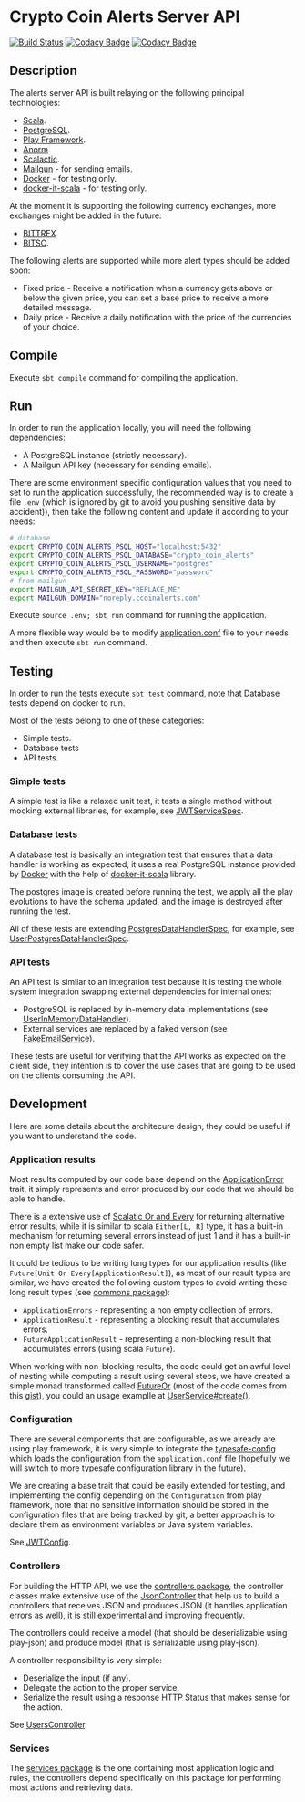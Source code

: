 # Crypto Coin Alerts Server API
[![Build Status](https://travis-ci.org/AlexITC/crypto-coin-alerts.svg?branch=master)](https://travis-ci.org/AlexITC/crypto-coin-alerts) [![Codacy Badge](https://api.codacy.com/project/badge/Coverage/30e29dfe2d97459e8ceb12a4dd72f292)](https://www.codacy.com/app/AlexITC/crypto-coin-alerts?utm_source=github.com&utm_medium=referral&utm_content=AlexITC/crypto-coin-alerts&utm_campaign=Badge_Coverage) [![Codacy Badge](https://api.codacy.com/project/badge/Grade/30e29dfe2d97459e8ceb12a4dd72f292)](https://www.codacy.com/app/AlexITC/crypto-coin-alerts?utm_source=github.com&amp;utm_medium=referral&amp;utm_content=AlexITC/crypto-coin-alerts&amp;utm_campaign=Badge_Grade)

## Description
The alerts server API is built relaying on the following principal technologies:
- [Scala](https://www.scala-lang.org/).
- [PostgreSQL](https://www.postgresql.org/).
- [Play Framework](https://playframework.com/).
- [Anorm](https://github.com/playframework/anorm).
- [Scalactic](http://scalactic.org/).
- [Mailgun](https://www.mailgun.com/) - for sending emails.
- [Docker](https://www.docker.com/) - for testing only.
- [docker-it-scala](https://github.com/whisklabs/docker-it-scala) - for testing only.

At the moment it is supporting the following currency exchanges, more exchanges might be added in the future:
- [BITTREX](https://bittrex.com/).
- [BITSO](https://bitso.com/?l=en).

The following alerts are supported while more alert types should be added soon:
- Fixed price - Receive a notification when a currency gets above or below the given price, you can set a base price to receive a more detailed message.
- Daily price - Receive a daily notification with the price of the currencies of your choice.

## Compile
Execute `sbt compile` command for compiling the application.

## Run
In order to run the application locally, you will need the following dependencies:
- A PostgreSQL instance (strictly necessary).
- A Mailgun API key (necessary for sending emails).

There are some environment specific configuration values that you need to set to run the application successfully, the recommended way is to create a file `.env` (which is ignored by git to avoid you pushing sensitive data by accident)), then take the following content and update it according to your needs:
```bash
# database
export CRYPTO_COIN_ALERTS_PSQL_HOST="localhost:5432"
export CRYPTO_COIN_ALERTS_PSQL_DATABASE="crypto_coin_alerts"
export CRYPTO_COIN_ALERTS_PSQL_USERNAME="postgres"
export CRYPTO_COIN_ALERTS_PSQL_PASSWORD="password"
# from mailgun
export MAILGUN_API_SECRET_KEY="REPLACE_ME"
export MAILGUN_DOMAIN="noreply.ccoinalerts.com"
```

Execute `source .env; sbt run` command for running the application.

A more flexible way would be to modify [application.conf](conf/application.conf) file to your needs and then execute `sbt run` command.

## Testing
In order to run the tests execute `sbt test` command, note that Database tests depend on docker to run.

Most of the tests belong to one of these categories:
- Simple tests.
- Database tests
- API tests.

### Simple tests
A simple test is like a relaxed unit test, it tests a single method without mocking external libraries, for example, see [JWTServiceSpec](test/com/alexitc/coinalerts/services/JWTServiceSpec.scala).

### Database tests
A database test is basically an integration test that ensures that a data handler is working as expected, it uses a real PostgreSQL instance provided by [Docker](https://www.docker.com/) with the help of [docker-it-scala](https://github.com/whisklabs/docker-it-scala) library.

The postgres image is created before running the test, we apply all the play evolutions to have the schema updated, and the image is destroyed after running the test.

All of these tests are extending [PostgresDataHandlerSpec](test/com/alexitc/coinalerts/commons/PostgresDataHandlerSpec.scala), for example, see [UserPostgresDataHandlerSpec](test/com/alexitc/coinalerts/data/anorm/UserPostgresDataHandlerSpec.scala).

### API tests
An API test is similar to an integration test because it is testing the whole system integration swapping external dependencies for internal ones:
- PostgreSQL is replaced by in-memory data implementations (see [UserInMemoryDataHandler](test/com/alexitc/coinalerts/data/UserInMemoryDataHandler.scala)).
- External services are replaced by a faked version (see [FakeEmailService](test/com/alexitc/coinalerts/commons/FakeEmailService.scala)).

These tests are useful for verifying that the API works as expected on the client side, they intention is to cover the use cases that are going to be used on the clients consuming the API.

## Development
Here are some details about the architecure design, they could be useful if you want to understand the code.

### Application results
Most results computed by our code base depend on the [ApplicationError](app/com/alexitc/coinalerts/errors/ApplicationError.scala) trait, it simply represents and error produced by our code that we should be able to handle.

There is a extensive use of [Scalatic Or and Every](http://www.scalactic.org/user_guide/OrAndEvery) for returning alternative error results, while it is similar to scala `Either[L, R]` type, it has a built-in mechanism for returning several errors instead of just 1 and it has a built-in non empty list make our code safer.

It could be tedious to be writing long types for our application results (like `Future[Unit Or Every[ApplicationResult]`), as most of our result types are similar, we have created the following custom types to avoid writing these long result types (see [commons package](app/com/alexitc/coinalerts/commons/package.scala)):
- `ApplicationErrors` - representing a non empty collection of errors.
- `ApplicationResult` - representing a blocking result that accumulates errors.
- `FutureApplicationResult` - representing a non-blocking result that accumulates errors (using scala `Future`).

When working with non-blocking results, the code could get an awful level of nesting while computing a result using several steps, we have created a simple monad transformed called [FutureOr](app/com/alexitc/coinalerts/commons/FutureOr.scala) (most of the code comes from this [gist](https://gist.github.com/atamborrino/5a6b7c014b1f7af0a6bd2c3922e5aec6#file-testscalactic-scala-L44)), you could an usage examplle at [UserService#create()](app/com/alexitc/coinalerts/services/UserService.scala#L26).

### Configuration
There are several components that are configurable, as we already are using play framework, it is very simple to integrate the [typesafe-config](https://github.com/lightbend/config) which loads the configuration from the `application.conf` file (hopefully we will switch to more typesafe configuration library in the future).

We are creating a base trait that could be easily extended for testing, and implementing the config depending on the `Configuration` from play framework, note that no sensitive information should be stored in the configuration files that are being tracked by git, a better approach is to declare them as environment variables or Java system variables.

See [JWTConfig](app/com/alexitc/coinalerts/config/JWTConfig.scala).

### Controllers
For building the HTTP API, we use the [controllers package](app/com/alexitc/coinalerts/controllers), the controller classes make extensive use of the [JsonController](app/com/alexitc/coinalerts/commons/JsonController.scala) that help us to build a controllers that receives JSON and produces JSON (it handles application errors as well), it is still experimental and improving frequently.

The controllers could receive a model (that should be deserializable using play-json) and produce model (that is serializable using play-json).

A controller responsibility is very simple:
- Deserialize the input (if any).
- Delegate the action to the proper service.
- Serialize the result using a response HTTP Status that makes sense for the action.

See [UsersController](app/com/alexitc/coinalerts/controllers/UsersController.scala).

### Services
The [services package](app/com/alexitc/coinalerts/services) is the one containing most application logic and rules, the controllers depend specifically on this package for performing most actions and retrieving data.
